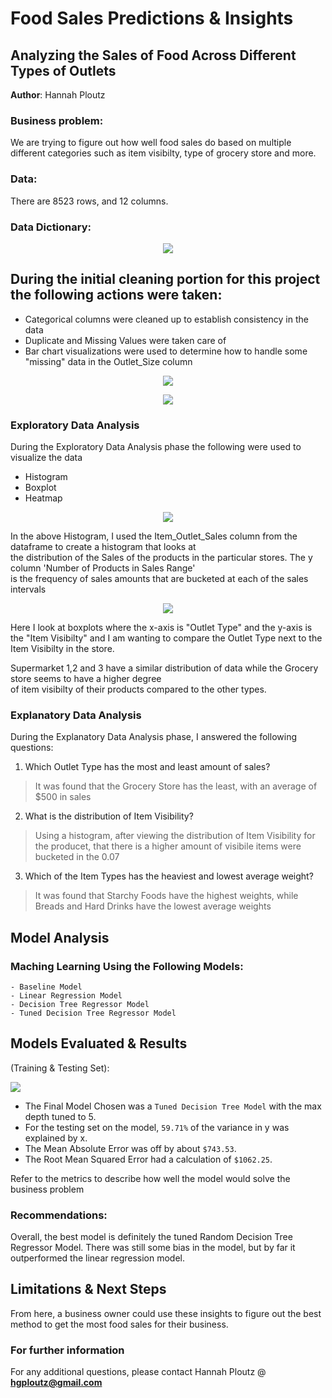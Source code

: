 # Food Sales Predictions & Insights
## Analyzing the Sales of Food Across Different Types of Outlets 

**Author**: Hannah Ploutz

### Business problem:

We are trying to figure out how well food sales do based on multiple different categories such as item visibilty, type of grocery store and more.


### Data:

There are 8523 rows, and 12 columns.

### Data Dictionary:

<p align = "center"> 
  <img src = "https://github.com/hgploutz/food-sales-predictions/blob/main/data_dictionary%20(1).png">
</p>

## During the initial cleaning portion for this project the following actions were taken:
- Categorical columns were cleaned up to establish consistency in the data
- Duplicate and Missing Values were taken care of
- Bar chart visualizations were used to determine how to handle some "missing" data in the Outlet_Size column

<p align = "center"> 
  <img src = "https://github.com/hgploutz/food-sales-predictions/blob/main/bar_chart_viz1.png">
</p>

<p align = "center"> 
  <img src = "https://github.com/hgploutz/food-sales-predictions/blob/main/bar_chart_viz2.png">
</p>

### Exploratory Data Analysis
During the Exploratory Data Analysis phase the following were used to visualize the data 
- Histogram
- Boxplot
- Heatmap

<p align = "center"> 
  <img src = "https://github.com/hgploutz/food-sales-predictions/blob/main/exploratory1.png">
</p>

In the above Histogram, I used the Item_Outlet_Sales column from the dataframe to create a histogram that looks at <br>
the distribution of the Sales of the products in the particular stores. The y column 'Number of Products in Sales Range' <br> 
is the frequency of sales amounts that are bucketed at each of the sales intervals <br>


<p align = "center"> 
  <img src = "https://github.com/hgploutz/food-sales-predictions/blob/main/exploratoryviz2.png">
</p>

Here I look at boxplots where the x-axis is "Outlet Type" and the y-axis is the "Item Visibilty" and I am wanting to compare the Outlet Type 
next to the Item Visibilty in the store. <br>

Supermarket 1,2 and 3 have a similar distribution of data while the Grocery store seems to have a higher degree <br> 
of item visibilty of their products compared to the other types. <br>

### Explanatory Data Analysis
During the Explanatory Data Analysis phase, I answered the following questions:

1. Which Outlet Type has the most and least amount of sales?
> It was found that the Grocery Store has the least, with an average of $500 in sales
2. What is the distribution of Item Visibility?
> Using a histogram, after viewing the distribution of Item Visibility for the producet, 
> that there is a higher amount of visibile items were bucketed in the 0.07
3. Which of the Item Types has the heaviest and lowest average weight?
> It was found that Starchy Foods have the highest weights, while Breads and Hard Drinks have the lowest average weights

## Model Analysis

 ### Maching Learning Using the Following Models:
    - Baseline Model 
    - Linear Regression Model
    - Decision Tree Regressor Model 
    - Tuned Decision Tree Regressor Model

## Models Evaluated & Results
(Training & Testing Set):

<p align = "left"> 
  <img src = "https://github.com/hgploutz/food-sales-predictions/blob/main/model_analysis.png">
</p>



- The Final Model Chosen was a `Tuned Decision Tree Model` with the max depth tuned to 5.
- For the testing set on the model, `59.71%` of the variance in y was explained by x. 
- The Mean Absolute Error was off by about `$743.53`.
- The Root Mean Squared Error had a calculation of `$1062.25`.


Refer to the metrics to describe how well the model would solve the business problem

### Recommendations:

Overall, the best model is definitely the tuned Random Decision Tree Regressor Model. There was still some bias in the model, but by far it outperformed the linear regression model.


## Limitations & Next Steps

From here, a business owner could use these insights to figure out the best method to get the most food sales for their business.


### For further information


For any additional questions, please contact Hannah Ploutz @ **hgploutz@gmail.com**